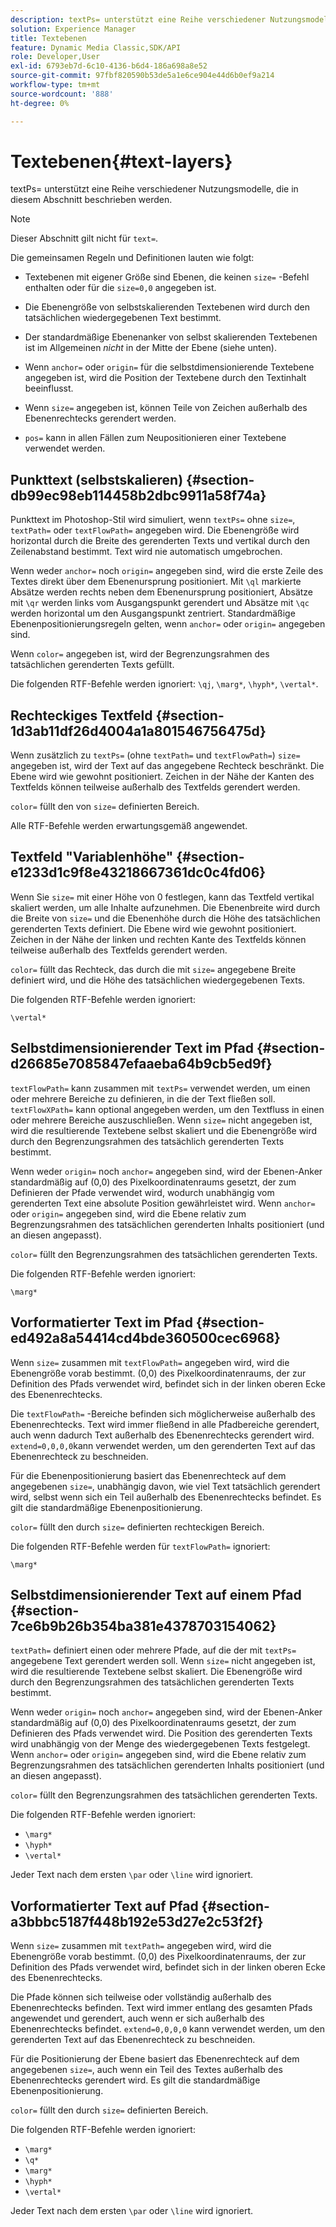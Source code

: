 ```yaml
---
description: textPs= unterstützt eine Reihe verschiedener Nutzungsmodelle, die in diesem Abschnitt beschrieben werden.
solution: Experience Manager
title: Textebenen
feature: Dynamic Media Classic,SDK/API
role: Developer,User
exl-id: 6793eb7d-6c10-4136-b6d4-186a698a8e52
source-git-commit: 97fbf820590b53de5a1e6ce904e44d6b0ef9a214
workflow-type: tm+mt
source-wordcount: '888'
ht-degree: 0%

---
```


# Textebenen{#text-layers}

textPs= unterstützt eine Reihe verschiedener Nutzungsmodelle, die in diesem Abschnitt beschrieben werden.

>[!NOTE]
>
>Dieser Abschnitt gilt nicht für `text=`.

Die gemeinsamen Regeln und Definitionen lauten wie folgt:

* Textebenen mit eigener Größe sind Ebenen, die keinen `size=` -Befehl enthalten oder für die `size=0,0` angegeben ist.

* Die Ebenengröße von selbstskalierenden Textebenen wird durch den tatsächlichen wiedergegebenen Text bestimmt.
* Der standardmäßige Ebenenanker von selbst skalierenden Textebenen ist im Allgemeinen *nicht* in der Mitte der Ebene (siehe unten).
* Wenn `anchor=` oder `origin=` für die selbstdimensionierende Textebene angegeben ist, wird die Position der Textebene durch den Textinhalt beeinflusst.

* Wenn `size=` angegeben ist, können Teile von Zeichen außerhalb des Ebenenrechtecks gerendert werden.
* `pos=` kann in allen Fällen zum Neupositionieren einer Textebene verwendet werden.

## Punkttext (selbstskalieren) {#section-db99ec98eb114458b2dbc9911a58f74a}

Punkttext im Photoshop-Stil wird simuliert, wenn `textPs=` ohne `size=`, `textPath=` oder `textFlowPath=` angegeben wird. Die Ebenengröße wird horizontal durch die Breite des gerenderten Texts und vertikal durch den Zeilenabstand bestimmt. Text wird nie automatisch umgebrochen.

Wenn weder `anchor=` noch `origin=` angegeben sind, wird die erste Zeile des Textes direkt über dem Ebenenursprung positioniert. Mit `\ql` markierte Absätze werden rechts neben dem Ebenenursprung positioniert, Absätze mit `\qr` werden links vom Ausgangspunkt gerendert und Absätze mit `\qc` werden horizontal um den Ausgangspunkt zentriert. Standardmäßige Ebenenpositionierungsregeln gelten, wenn `anchor=` oder `origin=` angegeben sind.

Wenn `color=` angegeben ist, wird der Begrenzungsrahmen des tatsächlichen gerenderten Texts gefüllt.

Die folgenden RTF-Befehle werden ignoriert: `\qj`, `\marg*`, `\hyph*`, `\vertal*`.

## Rechteckiges Textfeld {#section-1d3ab11df26d4004a1a801546756475d}

Wenn zusätzlich zu `textPs=` (ohne `textPath=` und `textFlowPath=`) `size=` angegeben ist, wird der Text auf das angegebene Rechteck beschränkt. Die Ebene wird wie gewohnt positioniert. Zeichen in der Nähe der Kanten des Textfelds können teilweise außerhalb des Textfelds gerendert werden.

`color=` füllt den von `size=` definierten Bereich.

Alle RTF-Befehle werden erwartungsgemäß angewendet.

## Textfeld &quot;Variablenhöhe&quot; {#section-e1233d1c9f8e43218667361dc0c4fd06}

Wenn Sie `size=` mit einer Höhe von 0 festlegen, kann das Textfeld vertikal skaliert werden, um alle Inhalte aufzunehmen. Die Ebenenbreite wird durch die Breite von `size=` und die Ebenenhöhe durch die Höhe des tatsächlichen gerenderten Texts definiert. Die Ebene wird wie gewohnt positioniert. Zeichen in der Nähe der linken und rechten Kante des Textfelds können teilweise außerhalb des Textfelds gerendert werden.

`color=` füllt das Rechteck, das durch die mit `size=` angegebene Breite definiert wird, und die Höhe des tatsächlichen wiedergegebenen Texts.

Die folgenden RTF-Befehle werden ignoriert:

`\vertal*`

## Selbstdimensionierender Text im Pfad {#section-d26685e7085847efaaeba64b9cb5ed9f}

`textFlowPath=` kann zusammen mit `textPs=` verwendet werden, um einen oder mehrere Bereiche zu definieren, in die der Text fließen soll. `textFlowXPath=` kann optional angegeben werden, um den Textfluss in einen oder mehrere Bereiche auszuschließen. Wenn `size=` nicht angegeben ist, wird die resultierende Textebene selbst skaliert und die Ebenengröße wird durch den Begrenzungsrahmen des tatsächlich gerenderten Texts bestimmt.

Wenn weder `origin=` noch `anchor=` angegeben sind, wird der Ebenen-Anker standardmäßig auf (0,0) des Pixelkoordinatenraums gesetzt, der zum Definieren der Pfade verwendet wird, wodurch unabhängig vom gerenderten Text eine absolute Position gewährleistet wird. Wenn `anchor=` oder `origin=` angegeben sind, wird die Ebene relativ zum Begrenzungsrahmen des tatsächlichen gerenderten Inhalts positioniert (und an diesen angepasst).

`color=` füllt den Begrenzungsrahmen des tatsächlichen gerenderten Texts.

Die folgenden RTF-Befehle werden ignoriert:

`\marg*`

## Vorformatierter Text im Pfad {#section-ed492a8a54414cd4bde360500cec6968}

Wenn `size=` zusammen mit `textFlowPath=` angegeben wird, wird die Ebenengröße vorab bestimmt. (0,0) des Pixelkoordinatenraums, der zur Definition des Pfads verwendet wird, befindet sich in der linken oberen Ecke des Ebenenrechtecks.

Die `textFlowPath=` -Bereiche befinden sich möglicherweise außerhalb des Ebenenrechtecks. Text wird immer fließend in alle Pfadbereiche gerendert, auch wenn dadurch Text außerhalb des Ebenenrechtecks gerendert wird. `extend=0,0,0,0`kann verwendet werden, um den gerenderten Text auf das Ebenenrechteck zu beschneiden.

Für die Ebenenpositionierung basiert das Ebenenrechteck auf dem angegebenen `size=`, unabhängig davon, wie viel Text tatsächlich gerendert wird, selbst wenn sich ein Teil außerhalb des Ebenenrechtecks befindet. Es gilt die standardmäßige Ebenenpositionierung.

`color=` füllt den durch `size=` definierten rechteckigen Bereich.

Die folgenden RTF-Befehle werden für `textFlowPath=` ignoriert:

`\marg*`

## Selbstdimensionierender Text auf einem Pfad {#section-7ce6b9b26b354ba381e4378703154062}

`textPath=` definiert einen oder mehrere Pfade, auf die der mit `textPs=` angegebene Text gerendert werden soll. Wenn `size=` nicht angegeben ist, wird die resultierende Textebene selbst skaliert. Die Ebenengröße wird durch den Begrenzungsrahmen des tatsächlichen gerenderten Texts bestimmt.

Wenn weder `origin=` noch `anchor=` angegeben sind, wird der Ebenen-Anker standardmäßig auf (0,0) des Pixelkoordinatenraums gesetzt, der zum Definieren des Pfads verwendet wird. Die Position des gerenderten Texts wird unabhängig von der Menge des wiedergegebenen Texts festgelegt. Wenn `anchor=` oder `origin=` angegeben sind, wird die Ebene relativ zum Begrenzungsrahmen des tatsächlichen gerenderten Inhalts positioniert (und an diesen angepasst).

`color=` füllt den Begrenzungsrahmen des tatsächlichen gerenderten Texts.

Die folgenden RTF-Befehle werden ignoriert:

* `\marg*`
* `\hyph*`
* `\vertal*`

Jeder Text nach dem ersten `\par` oder `\line` wird ignoriert.

## Vorformatierter Text auf Pfad {#section-a3bbbc5187f448b192e53d27e2c53f2f}

Wenn `size=` zusammen mit `textPath=` angegeben wird, wird die Ebenengröße vorab bestimmt. (0,0) des Pixelkoordinatenraums, der zur Definition des Pfads verwendet wird, befindet sich in der linken oberen Ecke des Ebenenrechtecks.

Die Pfade können sich teilweise oder vollständig außerhalb des Ebenenrechtecks befinden. Text wird immer entlang des gesamten Pfads angewendet und gerendert, auch wenn er sich außerhalb des Ebenenrechtecks befindet. `extend=0,0,0,0` kann verwendet werden, um den gerenderten Text auf das Ebenenrechteck zu beschneiden.

Für die Positionierung der Ebene basiert das Ebenenrechteck auf dem angegebenen `size=`, auch wenn ein Teil des Textes außerhalb des Ebenenrechtecks gerendert wird. Es gilt die standardmäßige Ebenenpositionierung.

`color=` füllt den durch `size=` definierten Bereich.

Die folgenden RTF-Befehle werden ignoriert:

* `\marg*`
* `\q*`
* `\marg*`
* `\hyph*`
* `\vertal*`

Jeder Text nach dem ersten `\par` oder `\line` wird ignoriert.
